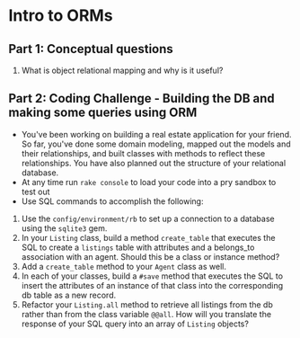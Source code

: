 # Intro to ORMs

## Part 1: Conceptual questions
1. What is object relational mapping and why is it useful?

## Part 2: Coding Challenge - Building the DB and making some queries using ORM
* You've been working on building a real estate application for your friend. So far, you've done some domain modeling, mapped out the models and their relationships, and built classes with methods to reflect these relationships. You have also planned out the structure of your relational database. 
* At any time run `rake console` to load your code into a pry sandbox to test out
* Use SQL commands to accomplish the following:
1. Use the `config/environment/rb` to set up a connection to a database using the `sqlite3` gem.
2. In your `Listing` class, build a method `create_table` that executes the SQL to create a `listings` table with attributes and a belongs_to association with an agent. Should this be a class or instance method?
3. Add a `create_table` method to your `Agent` class as well.
4. In each of your classes, build a `#save` method that executes the SQL to insert the attributes of an instance of that class into the corresponding db table as a new record.
5. Refactor your `Listing.all` method to retrieve all listings from the db rather than from the class variable `@@all`. How will you translate the response of your SQL query into an array of `Listing` objects?
